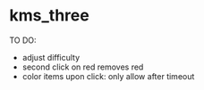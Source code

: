 # kms_three

TO DO:
- adjust difficulty
- second click on red removes red
- color items upon click: only allow after timeout
